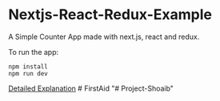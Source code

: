 # Nextjs-React-Redux-Example

A Simple Counter App made with next.js, react and redux. 

To run the app:

```
npm install
npm run dev
```

[Detailed Explanation](https://dev.to/waqasabbasi/server-side-rendered-app-with-next-js-react-and-redux-38gf)
#   F i r s t A i d  
 "# Project-Shoaib" 
